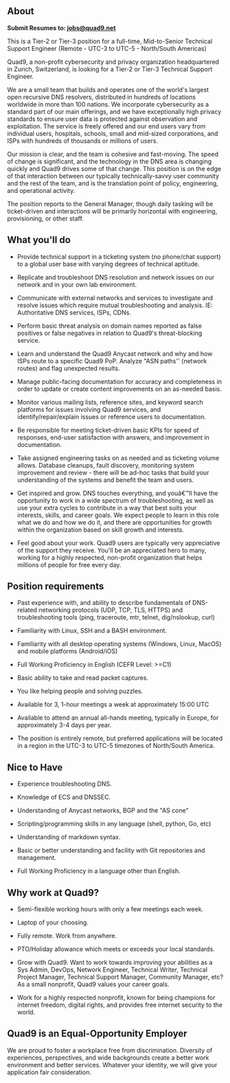 ## About

**Submit Resumes to: [jobs@quad9.net](mailto:jobs@quad9.net)**

This is a Tier-2 or Tier-3 position for a full-time, Mid-to-Senior Technical Support Engineer (Remote - UTC-3 to UTC-5 - North/South Americas)

Quad9, a non-profit cybersecurity and privacy organization headquartered in Zurich, Switzerland, is looking for a Tier-2 or Tier-3 Technical Support Engineer.

We are a small team that builds and operates one of the world's largest open recursive DNS resolvers, distributed in hundreds of locations worldwide in more than 100 nations. We incorporate cybersecurity as a standard part of our main offerings, and we have exceptionally high privacy standards to ensure user data is protected against observation and exploitation. The service is freely offered and our end users vary from individual users, hospitals, schools, small and mid-sized corporations, and ISPs with hundreds of thousands or millions of users.

Our mission is clear, and the team is cohesive and fast-moving. The speed of change is significant, and the technology in the DNS area is changing quickly and Quad9 drives some of that change. This position is on the edge of that interaction between our typically technically-savvy user community and the rest of the team, and is the translation point of policy, engineering, and operational activity.

The position reports to the General Manager, though daily tasking will be ticket-driven and interactions will be primarily horizontal with engineering, provisioning, or other staff.

## What you'll do

* Provide technical support in a ticketing system (no phone/chat support) to a global user base with varying degrees of technical aptitude.

* Replicate and troubleshoot DNS resolution and network issues on our network and in your own lab environment.

* Communicate with external networks and services to investigate and resolve issues which require mutual troubleshooting and analysis. IE: Authoritative DNS services, ISPs, CDNs.

* Perform basic threat analysis on domain names reported as false positives or false negatives in relation to Quad9's threat-blocking service.

* Learn and understand the Quad9 Anycast network and why and how ISPs route to a specific Quad9 PoP. Analyze "ASN paths'' (network routes) and flag unexpected results. 

* Manage public-facing documentation for accuracy and completeness in order to update or create content improvements on an as-needed basis.

* Monitor various mailing lists, reference sites, and keyword search platforms for issues involving Quad9 services, and identify/repair/explain issues or reference users to documentation.

* Be responsible for meeting ticket-driven basic KPIs for speed of responses, end-user satisfaction with answers, and improvement in documentation.

* Take assigned engineering tasks on as needed and as ticketing volume allows. Database cleanups, fault discovery, monitoring system improvement and review - there will be ad-hoc tasks that build your understanding of the systems and benefit the team and users.

* Get inspired and grow. DNS touches everything, and youâ€™ll have the opportunity to work in a wide spectrum of troubleshooting, as well as use your extra cycles to contribute in a way that best suits your interests, skills, and career goals. We expect people to learn in this role what we do and how we do it, and there are opportunities for growth within the organization based on skill growth and interests.

* Feel good about your work. Quad9 users are typically very appreciative of the support they receive. You'll be an appreciated hero to many, working for a highly respected, non-profit organization that helps millions of people for free every day.

## Position requirements

* Past experience with, and ability to describe fundamentals of DNS-related networking protocols (UDP, TCP, TLS, HTTPS) and troubleshooting tools (ping, traceroute, mtr, telnet, dig/nslookup, curl)

* Familiarity with Linux, SSH and a BASH environment.

* Familiarity with all desktop operating systems (Windows, Linux, MacOS) and mobile platforms (Android/iOS)

* Full Working Proficiency in English (CEFR Level: >=C1)

* Basic ability to take and read packet captures.

* You like helping people and solving puzzles.

* Available for 3, 1-hour meetings a week at approximately 15:00 UTC

* Available to attend an annual all-hands meeting, typically in Europe, for approximately 3-4 days per year.

* The position is entirely remote, but preferred applications will be located in a region in the UTC-3 to UTC-5 timezones of North/South America.


## Nice to Have

* Experience troubleshooting DNS.

* Knowledge of ECS and DNSSEC.

* Understanding of Anycast networks, BGP and the "AS cone"

* Scripting/programming skills in any language (shell, python, Go, etc)

* Understanding of markdown syntax.

* Basic or better understanding and facility with Git repositories and management.

* Full Working Proficiency in a language other than English.


## Why work at Quad9?

* Semi-flexible working hours with only a few meetings each week.

* Laptop of your choosing.

* Fully remote. Work from anywhere.

* PTO/Holiday allowance which meets or exceeds your local standards.

* Grow with Quad9. Want to work towards improving your abilities as a Sys Admin, DevOps, Network Engineer, Technical Writer, Technical Project Manager, Technical Support Manager, Community Manager, etc? As a small nonprofit, Quad9 values your career goals.

* Work for a highly respected nonprofit, known for being champions for internet freedom, digital rights, and provides free internet security to the world.


## Quad9 is an Equal-Opportunity Employer

We are proud to foster a workplace free from discrimination. Diversity of experiences, perspectives, and wide backgrounds create a better work environment and better services. Whatever your identity, we will give your application fair consideration.
